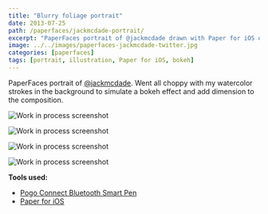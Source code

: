 ```yaml
---
title: "Blurry foliage portrait"
date: 2013-07-25
path: /paperfaces/jackmcdade-portrait/
excerpt: "PaperFaces portrait of @jackmcdade drawn with Paper for iOS on an iPad."
image: ../../images/paperfaces-jackmcdade-twitter.jpg
categories: [paperfaces]
tags: [portrait, illustration, Paper for iOS, bokeh]
---
```


PaperFaces portrait of [@jackmcdade](https://twitter.com/jackmcdade). Went all choppy with my watercolor strokes in the background to simulate a bokeh effect and add dimension to the composition.

![Work in process screenshot](../../images/paperfaces-jackmcdade-process-1-lg.jpg)

![Work in process screenshot](../../images/paperfaces-jackmcdade-process-2-lg.jpg)

![Work in process screenshot](../../images/paperfaces-jackmcdade-process-3-lg.jpg)

![Work in process screenshot](../../images/paperfaces-jackmcdade-process-4-lg.jpg)

**Tools used:**

- [Pogo Connect Bluetooth Smart Pen](https://www.amazon.com/gp/product/B009K448L4/ref=as_li_ss_tl?ie=UTF8&camp=1789&creative=390957&creativeASIN=B009K448L4&linkCode=as2&tag=mademist-20)
- [Paper for iOS](https://paper.bywetransfer.com/)
